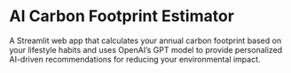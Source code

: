 # AI Carbon Footprint Estimator

A Streamlit web app that calculates your annual carbon footprint based on your lifestyle habits and uses OpenAI’s GPT model to provide personalized AI-driven recommendations for reducing your environmental impact.
